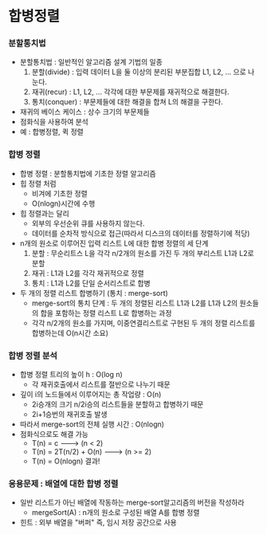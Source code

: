 # <strong>합병정렬</strong>

### 분할통치법 
- 분할통치법 : 일반적인 알고리즘 설계 기법의 일종
    1. 분할(divide) : 입력 데이터 L을 둘 이상의 분리된 부분집합 L1, L2, ... 으로 나눈다.
    2. 재귀(recur) : L1, L2, ... 각각에 대한 부문제를 재귀적으로 해결한다.
    3. 통치(conquer) : 부문제들에 대한 해결을 합쳐 L의 해결을 구한다.
- 재귀의 베이스 케이스 : 상수 크기의 부문제들
- 점화식을 사용하여 분석
- 예 : 합병정렬, 퀵 정렬

### 합병 정렬
- 합병 정렬 : 분할통치법에 기초한 정렬 알고리즘
- 힙 정렬 처럼
    - 비겨에 기초한 정렬
    - O(nlogn)시간에 수행
- 힙 정렬과는 달리
    - 외부의 우선순위 큐를 사용하지 않는다.
    - 데이터를 순차적 방식으로 접근(따라서 디스크의 데이터를 정렬하기에 적당)
- n개의 원소로 이루어진 입력 리스트 L에 대한 합병 정렬의 세 단계
    1. 분할 : 무순리트스 L을 각각 n/2개의 원소를 가진 두 개의 부리스트 L1과 L2로 분할
    2. 재귀 : L1과 L2를 각각 재귀적으로 정렬
    3. 통치 : L1과 L2를 단일 순서리스트로 합병
- 두 개의 정렬 리스트 합병하기 (통치 : merge-sort)  
    - merge-sort의 통치 단계 : 두 개의 정렬된 리스트 L1과 L2를 L1과 L2의 원소들의 합을 포함하는 정렬 리스트 L로 합병하는 과정
    - 각각 n/2개의 원소를 가지며, 이중연결리스트로 구현된 두 개의 정렬 리스트를 합병하는데 O(n시간 소요)

### 합병 정렬 분석
- 합병 정렬 트리의 높이 h : O(log n)
    - 각 재귀호출에서 리스트를 절반으로 나누기 때문
- 깊이 i의 노드들에서 이루어지는 총 작업량 : O(n)
    - 2i승개의 크기 n/2i승의 리스트들을 분할하고 합병하기 때문
    - 2i+1승번의 재귀호출 발생
- 따라서 merge-sort의 전체 실행 시간 : O(nlogn)
- 점화식으로도 해결 가능
    - T(n) = c ---> (n < 2)
    - T(n) = 2T(n/2) + O(n) ---> (n >= 2)
    - T(n) = O(nlogn) 결과!

### 응용문제 : 배열에 대한 합병 정렬
- 일반 리스트가 아닌 배열에 작동하는 merge-sort알고리즘의 버전을 작성하라
    - mergeSort(A) : n개의 원소로 구성된 배열 A를 합병 정렬
- 힌트 : 외부 배열을 "버퍼" 즉, 임시 저장 공간으로 사용



